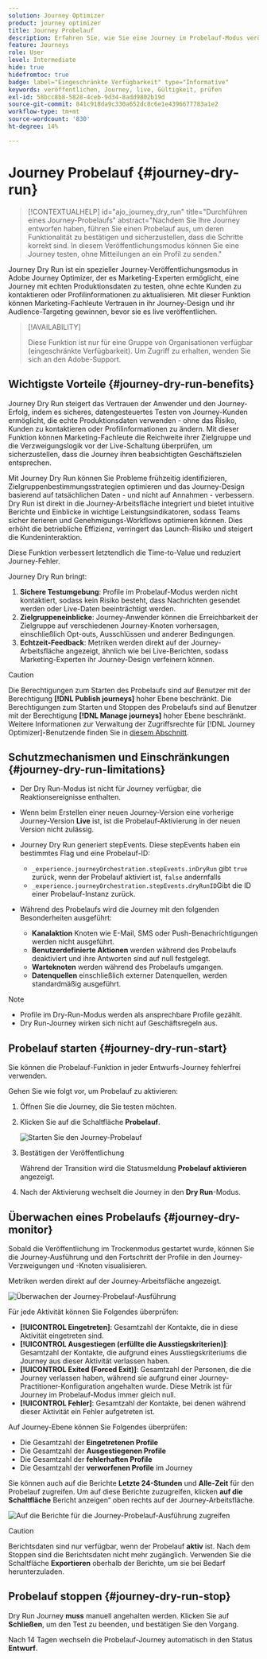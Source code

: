 ```yaml
---
solution: Journey Optimizer
product: journey optimizer
title: Journey Probelauf
description: Erfahren Sie, wie Sie eine Journey im Probelauf-Modus veröffentlichen
feature: Journeys
role: User
level: Intermediate
hide: true
hidefromtoc: true
badge: label="Eingeschränkte Verfügbarkeit" type="Informative"
keywords: veröffentlichen, Journey, live, Gültigkeit, prüfen
exl-id: 58bcc8b8-5828-4ceb-9d34-8add9802b19d
source-git-commit: 841c918da9c330a652dc8c6e1e4396677783a1e2
workflow-type: tm+mt
source-wordcount: '830'
ht-degree: 14%

---
```


# Journey Probelauf {#journey-dry-run}

>[!CONTEXTUALHELP]
>id="ajo_journey_dry_run"
>title="Durchführen eines Journey-Probelaufs"
>abstract="Nachdem Sie Ihre Journey entworfen haben, führen Sie einen Probelauf aus, um deren Funktionalität zu bestätigen und sicherzustellen, dass die Schritte korrekt sind. In diesem Veröffentlichungsmodus können Sie eine Journey testen, ohne Mitteilungen an ein Profil zu senden."

Journey Dry Run ist ein spezieller Journey-Veröffentlichungsmodus in Adobe Journey Optimizer, der es Marketing-Experten ermöglicht, eine Journey mit echten Produktionsdaten zu testen, ohne echte Kunden zu kontaktieren oder Profilinformationen zu aktualisieren.  Mit dieser Funktion können Marketing-Fachleute Vertrauen in ihr Journey-Design und ihr Audience-Targeting gewinnen, bevor sie es live veröffentlichen.


>[!AVAILABILITY]
>
>Diese Funktion ist nur für eine Gruppe von Organisationen verfügbar (eingeschränkte Verfügbarkeit). Um Zugriff zu erhalten, wenden Sie sich an den Adobe-Support.


## Wichtigste Vorteile {#journey-dry-run-benefits}

Journey Dry Run steigert das Vertrauen der Anwender und den Journey-Erfolg, indem es sicheres, datengesteuertes Testen von Journey-Kunden ermöglicht, die echte Produktionsdaten verwenden - ohne das Risiko, Kunden zu kontaktieren oder Profilinformationen zu ändern. Mit dieser Funktion können Marketing-Fachleute die Reichweite ihrer Zielgruppe und die Verzweigungslogik vor der Live-Schaltung überprüfen, um sicherzustellen, dass die Journey ihren beabsichtigten Geschäftszielen entsprechen.

Mit Journey Dry Run können Sie Probleme frühzeitig identifizieren, Zielgruppenbestimmungsstrategien optimieren und das Journey-Design basierend auf tatsächlichen Daten - und nicht auf Annahmen - verbessern. Dry Run ist direkt in die Journey-Arbeitsfläche integriert und bietet intuitive Berichte und Einblicke in wichtige Leistungsindikatoren, sodass Teams sicher iterieren und Genehmigungs-Workflows optimieren können. Dies erhöht die betriebliche Effizienz, verringert das Launch-Risiko und steigert die Kundeninteraktion.

Diese Funktion verbessert letztendlich die Time-to-Value und reduziert Journey-Fehler.

Journey Dry Run bringt:

1. **Sichere Testumgebung**: Profile im Probelauf-Modus werden nicht kontaktiert, sodass kein Risiko besteht, dass Nachrichten gesendet werden oder Live-Daten beeinträchtigt werden.
1. **Zielgruppeneinblicke**: Journey-Anwender können die Erreichbarkeit der Zielgruppe auf verschiedenen Journey-Knoten vorhersagen, einschließlich Opt-outs, Ausschlüssen und anderer Bedingungen.
1. **Echtzeit-Feedback**: Metriken werden direkt auf der Journey-Arbeitsfläche angezeigt, ähnlich wie bei Live-Berichten, sodass Marketing-Experten ihr Journey-Design verfeinern können.


>[!CAUTION]
>
> Die Berechtigungen zum Starten des Probelaufs sind auf Benutzer mit der Berechtigung **[!DNL Publish journeys]** hoher Ebene beschränkt. Die Berechtigungen zum Starten und Stoppen des Probelaufs sind auf Benutzer mit der Berechtigung **[!DNL Manage journeys]** hoher Ebene beschränkt. Weitere Informationen zur Verwaltung der Zugriffsrechte für [!DNL Journey Optimizer]-Benutzende finden Sie in [diesem Abschnitt](../administration/permissions-overview.md).


## Schutzmechanismen und Einschränkungen {#journey-dry-run-limitations}

* Der Dry Run-Modus ist nicht für Journey verfügbar, die Reaktionsereignisse enthalten.
* Wenn beim Erstellen einer neuen Journey-Version eine vorherige Journey-Version **Live** ist, ist die Probelauf-Aktivierung in der neuen Version nicht zulässig.
* Journey Dry Run generiert stepEvents. Diese stepEvents haben ein bestimmtes Flag und eine Probelauf-ID:
   * `_experience.journeyOrchestration.stepEvents.inDryRun` gibt `true` zurück, wenn der Probelauf aktiviert ist, `false` andernfalls
   * `_experience.journeyOrchestration.stepEvents.dryRunID`Gibt die ID einer Probelauf-Instanz zurück.
* Während des Probelaufs wird die Journey mit den folgenden Besonderheiten ausgeführt:

   * **Kanalaktion** Knoten wie E-Mail, SMS oder Push-Benachrichtigungen werden nicht ausgeführt.
   * **Benutzerdefinierte Aktionen** werden während des Probelaufs deaktiviert und ihre Antworten sind auf null festgelegt.
   * **Warteknoten** werden während des Probelaufs umgangen.
     <!--You can override the wait block timeouts, then if you have wait blocks duration longer than allowed dry run journey duration, then that branch will not execute completely.-->
   * **Datenquellen** einschließlich externer Datenquellen, werden standardmäßig ausgeführt.

>[!NOTE]
>
> * Profile im Dry-Run-Modus werden als ansprechbare Profile gezählt.
> * Dry Run-Journey wirken sich nicht auf Geschäftsregeln aus.

## Probelauf starten {#journey-dry-run-start}

Sie können die Probelauf-Funktion in jeder Entwurfs-Journey fehlerfrei verwenden.

Gehen Sie wie folgt vor, um Probelauf zu aktivieren:

1. Öffnen Sie die Journey, die Sie testen möchten.
1. Klicken Sie auf die Schaltfläche **Probelauf**.

   ![Starten Sie den Journey-Probelauf](assets/dry-run-button.png)

1. Bestätigen der Veröffentlichung

   Während der Transition wird die Statusmeldung **Probelauf aktivieren** angezeigt.

1. Nach der Aktivierung wechselt die Journey in den **Dry Run**-Modus.

## Überwachen eines Probelaufs {#journey-dry-monitor}

Sobald die Veröffentlichung im Trockenmodus gestartet wurde, können Sie die Journey-Ausführung und den Fortschritt der Profile in den Journey-Verzweigungen und -Knoten visualisieren.

Metriken werden direkt auf der Journey-Arbeitsfläche angezeigt.

![Überwachen der Journey-Probelauf-Ausführung](assets/dry-run-metrics.png)

Für jede Aktivität können Sie Folgendes überprüfen:

* **[!UICONTROL Eingetreten]**: Gesamtzahl der Kontakte, die in diese Aktivität eingetreten sind.
* **[!UICONTROL Ausgestiegen (erfüllte die Ausstiegskriterien)]**: Gesamtzahl der Kontakte, die aufgrund eines Ausstiegskriteriums die Journey aus dieser Aktivität verlassen haben.
* **[!UICONTROL Exited (Forced Exit)]**: Gesamtzahl der Personen, die die Journey verlassen haben, während sie aufgrund einer Journey-Practitioner-Konfiguration angehalten wurde. Diese Metrik ist für Journey im Probelauf-Modus immer gleich null.
* **[!UICONTROL Fehler]**: Gesamtzahl der Kontakte, bei denen während dieser Aktivität ein Fehler aufgetreten ist.


Auf Journey-Ebene können Sie Folgendes überprüfen:

* Die Gesamtzahl der **Eingetretenen Profile**
* Die Gesamtzahl der **Ausgestiegenen Profile**
* Die Gesamtzahl der **fehlerhaften Profile**
* Die Gesamtzahl der **verworfenen Profile** im Journey

Sie können auch auf die Berichte **Letzte 24-Stunden** und **Alle-Zeit** für den Probelauf zugreifen. Um auf diese Berichte zuzugreifen, klicken **auf die Schaltfläche** Bericht anzeigen“ oben rechts auf der Journey-Arbeitsfläche.

![Auf die Berichte für die Journey-Probelauf-Ausführung zugreifen](assets/dry-run-report.png)

>[!CAUTION]
>
> Berichtsdaten sind nur verfügbar, wenn der Probelauf **aktiv** ist.  Nach dem Stoppen sind die Berichtsdaten nicht mehr zugänglich. Verwenden Sie die Schaltfläche **Exportieren** oberhalb der Berichte, um sie bei Bedarf herunterzuladen.


## Probelauf stoppen {#journey-dry-run-stop}

Dry Run Journey **muss** manuell angehalten werden. Klicken Sie auf **Schließen**, um den Test zu beenden, und bestätigen Sie den Vorgang.

Nach 14 Tagen wechseln die Probelauf-Journey automatisch in den Status **Entwurf**.
